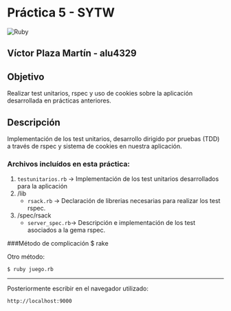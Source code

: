 # Práctica 5 - SYTW  
![Ruby](http://medularis.com/assets/ruby-fbdcfd4fc56395d1df69240ccd77275e.png)

## Víctor Plaza Martín - alu4329

## Objetivo
Realizar test unitarios, rspec y uso de cookies sobre la aplicación desarrollada en prácticas anteriores.

## Descripción
Implementación de los test unitarios, desarrollo dirigido por pruebas (TDD) a través de rspec y sistema de cookies en nuestra aplicación.

### Archivos incluídos en esta práctica:
1. `testunitarios.rb` -> Implementación de los test unitarios desarrollados para la aplicación
2. /lib
    - `rsack.rb` -> Declaración de librerias necesarias para realizar los test rspec.
3. /spec/rsack
    - `server_spec.rb`-> Descripción e implementación de los test asociados a la gema rspec.

###Método de complicación
	$ rake

Otro método:

	$ ruby juego.rb

****
Posteriormente escribir en el navegador utilizado:

	http://localhost:9000
